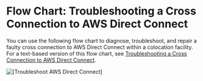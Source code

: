# Flow Chart: Troubleshooting a Cross Connection to AWS Direct Connect<a name="ts_cross_connect"></a>

You can use the following flow chart to diagnose, troubleshoot, and repair a faulty cross connection to AWS Direct Connect within a colocation facility\. For a text\-based version of this flow chart, see [Troubleshooting a Cross Connection to AWS Direct Connect](ts_cross_connect_text.md)\.

![\[Troubleshoot AWS Direct Connect\]](http://docs.aws.amazon.com/directconnect/latest/UserGuide/images/troubleshooting_colocation.png)
